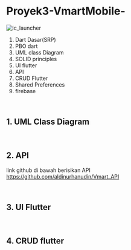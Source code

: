 # Proyek3-VmartMobile-
![ic_launcher](https://user-images.githubusercontent.com/79299597/173383853-404d69b0-1fbd-43f5-a0ff-e001991d294d.png)


<ol>
  <li>Dart Dasar(SRP)</li>
  <li>PBO dart</li>
  <li>UML class Diagram</li>
  <li>SOLID principles</li>
  <li>UI flutter</li>
  <li>API</li>
  <li>CRUD Flutter</li>
  <li>Shared Preferences</li>
  <li>firebase</li>
</ol>
<br>

## 1. UML Class Diagram



<br>

## 2. API
link github di bawah berisikan API
<br>
https://github.com/aldinurhanudin/Vmart_API


<br>

## 3. UI Flutter


<br>

## 4. CRUD flutter

<br>

